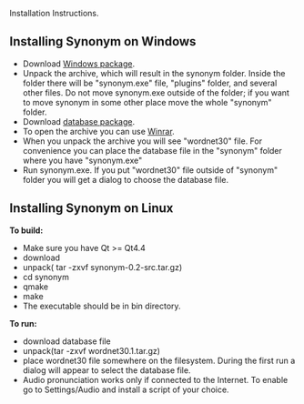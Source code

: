 Installation Instructions.

## Installing Synonym on Windows ##
  * Download [Windows package](http://synonym.googlecode.com/files/synonym-0.2-exe.zip).
  * Unpack the archive, which will result in the synonym folder. Inside the folder there will be "synonym.exe" file, "plugins" folder, and several other files. Do not move synonym.exe outside of the folder; if you want to move synonym in some other place move the whole "synonym" folder.
  * Download [database package](http://synonym.googlecode.com/files/wordnet30.1.tar.gz).
  * To open the archive you can use [Winrar](http://www.rarlab.com/download.htm).
  * When you unpack the archive you will see "wordnet30" file. For convenience you can place the database file in the "synonym" folder where you have "synonym.exe"
  * Run synonym.exe. If you put "wordnet30" file outside of "synonym" folder you will get a dialog to choose the database file.

## Installing Synonym on Linux ##

**To build:**
  * Make sure you have Qt >= Qt4.4
  * download
  * unpack( tar -zxvf synonym-0.2-src.tar.gz)
  * cd synonym
  * qmake
  * make
  * The executable should be in bin directory.

**To run:**
  * download database file
  * unpack(tar -zxvf wordnet30.1.tar.gz)
  * place wordnet30 file somewhere on the filesystem. During the first run a dialog will appear to select the database file.
  * Audio pronunciation works only if connected to the Internet. To enable go to Settings/Audio and install a script of your choice.